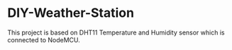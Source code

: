 # DIY-Weather-Station
This project is based on DHT11 Temperature and Humidity sensor which is connected to NodeMCU. 
